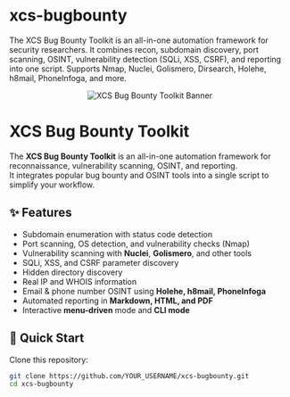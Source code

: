 # xcs-bugbounty
The XCS Bug Bounty Toolkit is an all-in-one automation framework for security researchers. It combines recon, subdomain discovery, port scanning, OSINT, vulnerability detection (SQLi, XSS, CSRF), and reporting into one script. Supports Nmap, Nuclei, Golismero, Dirsearch, Holehe, h8mail, PhoneInfoga, and more.



<p align="center">
  <img src="assets/banner.png" alt="XCS Bug Bounty Toolkit Banner"/>
</p>

# XCS Bug Bounty Toolkit

The **XCS Bug Bounty Toolkit** is an all-in-one automation framework for reconnaissance, vulnerability scanning, OSINT, and reporting.  
It integrates popular bug bounty and OSINT tools into a single script to simplify your workflow.  

## ✨ Features
- Subdomain enumeration with status code detection  
- Port scanning, OS detection, and vulnerability checks (Nmap)  
- Vulnerability scanning with **Nuclei**, **Golismero**, and other tools  
- SQLi, XSS, and CSRF parameter discovery  
- Hidden directory discovery  
- Real IP and WHOIS information  
- Email & phone number OSINT using **Holehe, h8mail, PhoneInfoga**  
- Automated reporting in **Markdown, HTML, and PDF**  
- Interactive **menu-driven** mode and **CLI mode**  

## 🚀 Quick Start
Clone this repository:
```bash
git clone https://github.com/YOUR_USERNAME/xcs-bugbounty.git
cd xcs-bugbounty
